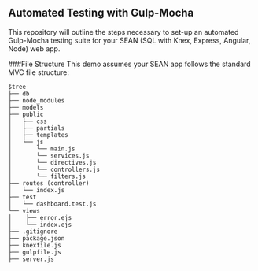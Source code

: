 ## Automated Testing with Gulp-Mocha

This repository will outline the steps necessary to set-up an automated Gulp-Mocha testing suite for your SEAN (SQL with Knex, Express, Angular, Node) web app. 

###File Structure
This demo assumes your SEAN app follows the standard MVC file structure:

```
$tree
├── db
├── node_modules
├── models
├── public
│   ├── css
│   ├── partials
│   ├── templates
│   └── js
│       └── main.js
│       └── services.js
│       └── directives.js
│       └── controllers.js
│       └── filters.js
├── routes (controller)
│   └── index.js
├── test
│   └── dashboard.test.js
└── views
│	 ├── error.ejs
│	 └── index.ejs
├── .gitignore
├── package.json
├── knexfile.js
├── gulpfile.js
├── server.js
 
```


